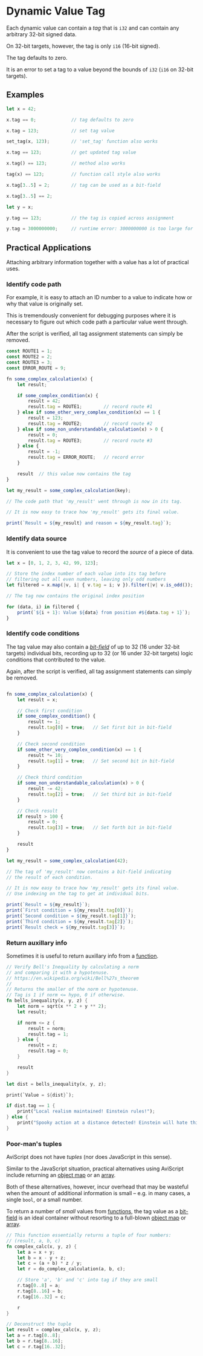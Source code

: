 Dynamic Value Tag
=================

Each dynamic value can contain a _tag_ that is `i32` and can contain any arbitrary 32-bit signed data.

On 32-bit targets, however, the tag is only `i16` (16-bit signed).

The tag defaults to zero.

It is an error to set a tag to a value beyond the bounds of `i32` (`i16` on 32-bit targets).


Examples
--------

```rust
let x = 42;

x.tag == 0;             // tag defaults to zero

x.tag = 123;            // set tag value

set_tag(x, 123);        // 'set_tag' function also works

x.tag == 123;           // get updated tag value

x.tag() == 123;         // method also works

tag(x) == 123;          // function call style also works

x.tag[3..5] = 2;        // tag can be used as a bit-field

x.tag[3..5] == 2;

let y = x;

y.tag == 123;           // the tag is copied across assignment

y.tag = 3000000000;     // runtime error: 3000000000 is too large for 'i32'
```


Practical Applications
----------------------

Attaching arbitrary information together with a value has a lot of practical uses.

### Identify code path

For example, it is easy to attach an ID number to a value to indicate how or why that value is
originally set.

This is tremendously convenient for debugging purposes where it is necessary to figure out which
code path a particular value went through.

After the script is verified, all tag assignment statements can simply be removed.

```js
const ROUTE1 = 1;
const ROUTE2 = 2;
const ROUTE3 = 3;
const ERROR_ROUTE = 9;

fn some_complex_calculation(x) {
    let result;

    if some_complex_condition(x) {
        result = 42;
        result.tag = ROUTE1;        // record route #1
    } else if some_other_very_complex_condition(x) == 1 {
        result = 123;
        result.tag = ROUTE2;        // record route #2
    } else if some_non_understandable_calculation(x) > 0 {
        result = 0;
        result.tag = ROUTE3;        // record route #3
    } else {
        result = -1;
        result.tag = ERROR_ROUTE;   // record error
    }

    result  // this value now contains the tag
}

let my_result = some_complex_calculation(key);

// The code path that 'my_result' went through is now in its tag.

// It is now easy to trace how 'my_result' gets its final value.

print(`Result = ${my_result} and reason = ${my_result.tag}`);
```

### Identify data source

It is convenient to use the tag value to record the _source_ of a piece of data.

```js
let x = [0, 1, 2, 3, 42, 99, 123];

// Store the index number of each value into its tag before
// filtering out all even numbers, leaving only odd numbers
let filtered = x.map(|v, i| { v.tag = i; v }).filter(|v| v.is_odd());

// The tag now contains the original index position

for (data, i) in filtered {
    print(`${i + 1}: Value ${data} from position #${data.tag + 1}`);
}
```

### Identify code conditions

The tag value may also contain a _[bit-field](../bit-fields.md)_ of up to 32 (16 under 32-bit targets)
individual bits, recording up to 32 (or 16 under 32-bit targets) logic conditions that contributed
to the value.

Again, after the script is verified, all tag assignment statements can simply be removed.

```js

fn some_complex_calculation(x) {
    let result = x;

    // Check first condition
    if some_complex_condition() {
        result += 1;
        result.tag[0] = true;   // Set first bit in bit-field
    }

    // Check second condition
    if some_other_very_complex_condition(x) == 1 {
        result *= 10;
        result.tag[1] = true;   // Set second bit in bit-field
    }

    // Check third condition
    if some_non_understandable_calculation(x) > 0 {
        result -= 42;
        result.tag[2] = true;   // Set third bit in bit-field
    }

    // Check result
    if result > 100 {
        result = 0;
        result.tag[3] = true;   // Set forth bit in bit-field
    }

    result
}

let my_result = some_complex_calculation(42);

// The tag of 'my_result' now contains a bit-field indicating
// the result of each condition.

// It is now easy to trace how 'my_result' gets its final value.
// Use indexing on the tag to get at individual bits.

print(`Result = ${my_result}`);
print(`First condition = ${my_result.tag[0]}`);
print(`Second condition = ${my_result.tag[1]}`);
print(`Third condition = ${my_result.tag[2]}`);
print(`Result check = ${my_result.tag[3]}`);
```

### Return auxillary info

Sometimes it is useful to return auxillary info from a [function](../../functions/functions.md).

```rust
// Verify Bell's Inequality by calculating a norm
// and comparing it with a hypotenuse.
// https://en.wikipedia.org/wiki/Bell%27s_theorem
//
// Returns the smaller of the norm or hypotenuse.
// Tag is 1 if norm <= hypo, 0 if otherwise.
fn bells_inequality(x, y, z) {
    let norm = sqrt(x ** 2 + y ** 2);
    let result;

    if norm <= z {
        result = norm;
        result.tag = 1;
    } else {
        result = z;
        result.tag = 0;
    }

    result
}

let dist = bells_inequality(x, y, z);

print(`Value = ${dist}`);

if dist.tag == 1 {
    print("Local realism maintained! Einstein rules!");
} else {
    print("Spooky action at a distance detected! Einstein will hate this...");
}
```

### Poor-man's tuples

AviScript does not have _tuples_ (nor does JavaScript in this sense).

Similar to the JavaScript situation, practical alternatives using AviScript include returning an
[object map](../object-maps.md) or an [array](../arrays.md).

Both of these alternatives, however, incur overhead that may be wasteful when the amount of
additional information is small &ndash; e.g. in many cases, a single `bool`, or a small number.

To return a number of _small_ values from [functions](../../functions/functions.md), the tag value as a
[bit-field](../bit-fields.md) is an ideal container without resorting to a full-blown
[object map](../object-maps.md) or [array](../arrays.md).

```rust
// This function essentially returns a tuple of four numbers:
// (result, a, b, c)
fn complex_calc(x, y, z) {
    let a = x + y;
    let b = x - y + z;
    let c = (a + b) * z / y;
    let r = do_complex_calculation(a, b, c);

    // Store 'a', 'b' and 'c' into tag if they are small
    r.tag[0..8] = a;
    r.tag[8..16] = b;
    r.tag[16..32] = c;

    r
}

// Deconstruct the tuple
let result = complex_calc(x, y, z);
let a = r.tag[0..8];
let b = r.tag[8..16];
let c = r.tag[16..32];
```
